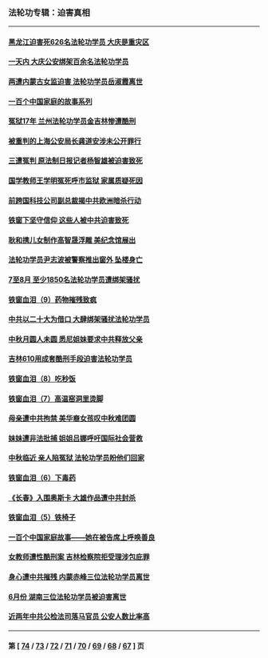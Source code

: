 ### 法轮功专辑：迫害真相
---
#### [黑龙江迫害死626名法轮功学员 大庆是重灾区](../../pages/nf4379/n13836247.md?10020430) 
#### [一天内 大庆公安绑架百余名法轮功学员](../../pages/nf4379/n13835359.md?10020430) 
#### [两遭内蒙古女监迫害 法轮功学员岳淑霞离世](../../pages/nf4379/n13834576.md?10020430) 
#### [一百个中国家庭的故事系列](../../pages/nf4379/n13833308.md?10020430) 
#### [冤狱17年 兰州法轮功学员金吉林惨遭酷刑](../../pages/nf4379/n13832422.md?10020430) 
#### [被重判的上海公安局长龚道安涉未公开罪行](../../pages/nf4379/n13831922.md?10020430) 
#### [三遭冤判 原法制日报记者杨智雄被迫害致死](../../pages/nf4379/n13830419.md?10020430) 
#### [国学教师王学明冤死呼市监狱 家属质疑死因](../../pages/nf4379/n13831866.md?10020430) 
#### [前跨国科技公司副总裁揭中共欧洲暗杀行动](../../pages/nf4379/n13827561.md?10020430) 
#### [铁窗下坚守信仰 这些人被中共迫害致死](../../pages/nf4379/n13828898.md?10020430) 
#### [耿和携儿女制作高智晟浮雕 美纪念馆展出](../../pages/nf4379/n13829624.md?10020430) 
#### [法轮功学员尹志波被警察推出窗外 坠楼身亡](../../pages/nf4379/n13828273.md?10020430) 
#### [7至8月 至少1850名法轮功学员遭绑架骚扰](../../pages/nf4379/n13824925.md?10020430) 
#### [铁窗血泪（9）药物摧残致疯](../../pages/nf4379/n13819243.md?10020430) 
#### [中共以二十大为借口 大肆绑架骚扰法轮功学员](../../pages/nf4379/n13819570.md?10020430) 
#### [中秋月圆人未圆 悉尼姐妹要求中共释放父亲](../../pages/nf4379/n13819642.md?10020430) 
#### [吉林610用成套酷刑手段迫害法轮功学员](../../pages/nf4379/n13814775.md?10020430) 
#### [铁窗血泪（8）吃秒饭](../../pages/nf4379/n13813761.md?10020430) 
#### [铁窗血泪（7）高温窑洞里烫脚](../../pages/nf4379/n13816073.md?10020430) 
#### [母亲遭中共拘禁 美华裔女孩叹中秋难团圆](../../pages/nf4379/n13815894.md?10020430) 
#### [妹妹遭非法批捕 姐姐吕娜呼吁国际社会营救](../../pages/nf4379/n13814832.md?10020430) 
#### [中秋临近 亲人陷冤狱 法轮功学员盼他们回家](../../pages/nf4379/n13814674.md?10020430) 
#### [铁窗血泪（6）下毒药](../../pages/nf4379/n13793192.md?10020430) 
#### [《长春》入围奥斯卡 大雄作品遭中共封杀](../../pages/nf4379/n13813594.md?10020430) 
#### [铁窗血泪（5）铁椅子](../../pages/nf4379/n13805871.md?10020430) 
#### [一百个中国家庭故事——她在被告席上呼唤善良](../../pages/nf4379/n13805472.md?10020430) 
#### [女教师遭性酷刑案 吉林检察院拒受理涉包庇罪](../../pages/nf4379/n13808837.md?10020430) 
#### [身心遭中共摧残 内蒙赤峰三位法轮功学员离世](../../pages/nf4379/n13808436.md?10020430) 
#### [6月份 湖南三位法轮功学员被迫害离世](../../pages/nf4379/n13807730.md?10020430) 
#### [近两年中共公检法司落马官员 公安人数比率高](../../pages/nf4379/n13807094.md?10020430) 

---
#### 第 [ [74](./74.md?10020430) / [73](./73.md?10020430) / [72](./72.md?10020430) / [71](./71.md?10020430) / [70](./70.md?10020430) / [69](./69.md?10020430) / [68](./68.md?10020430) / [67](./67.md?10020430) ] 页
